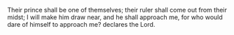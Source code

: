 Their prince shall be one of themselves; their ruler shall come out from their midst; I will make him draw near, and he shall approach me, for who would dare of himself to approach me? declares the Lord.
